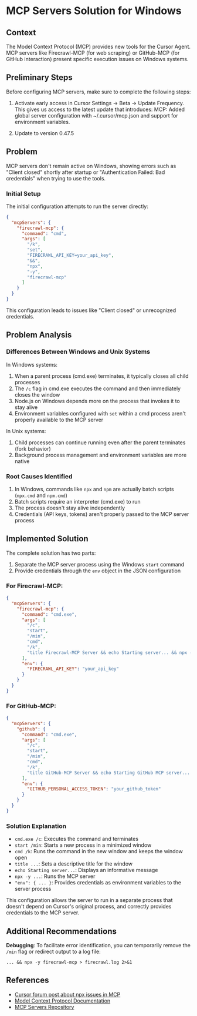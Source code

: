 # MCP Servers Solution for Windows

## Context

The Model Context Protocol (MCP) provides new tools for the Cursor Agent. MCP servers like Firecrawl-MCP (for web scraping) or GitHub-MCP (for GitHub interaction) present specific execution issues on Windows systems.

## Preliminary Steps

Before configuring MCP servers, make sure to complete the following steps:

1. Activate early access in Cursor Settings -> Beta -> Update Frequency. This gives us access to the latest update that introduces: MCP: Added global server configuration with ~/.cursor/mcp.json and support for environment variables.

2. Update to version 0.47.5

## Problem

MCP servers don't remain active on Windows, showing errors such as "Client closed" shortly after startup or "Authentication Failed: Bad credentials" when trying to use the tools.

### Initial Setup

The initial configuration attempts to run the server directly:

```json
{
  "mcpServers": {
    "firecrawl-mcp": {
      "command": "cmd",
      "args": [
        "/k",
        "set",
        "FIRECRAWL_API_KEY=your_api_key",
        "&&",
        "npx",
        "-y",
        "firecrawl-mcp"
      ]
    }
  }
}
```

This configuration leads to issues like "Client closed" or unrecognized credentials.

## Problem Analysis

### Differences Between Windows and Unix Systems

In Windows systems:
1. When a parent process (cmd.exe) terminates, it typically closes all child processes
2. The `/c` flag in cmd.exe executes the command and then immediately closes the window
3. Node.js on Windows depends more on the process that invokes it to stay alive
4. Environment variables configured with `set` within a cmd process aren't properly available to the MCP server

In Unix systems:
1. Child processes can continue running even after the parent terminates (fork behavior)
2. Background process management and environment variables are more native

### Root Causes Identified

1. In Windows, commands like `npx` and `npm` are actually batch scripts (`npx.cmd` and `npm.cmd`)
2. Batch scripts require an interpreter (cmd.exe) to run
3. The process doesn't stay alive independently
4. Credentials (API keys, tokens) aren't properly passed to the MCP server process

## Implemented Solution

The complete solution has two parts:

1. Separate the MCP server process using the Windows `start` command
2. Provide credentials through the `env` object in the JSON configuration

### For Firecrawl-MCP:

```json
{
  "mcpServers": {
    "firecrawl-mcp": {
      "command": "cmd.exe",
      "args": [
        "/c",
        "start",
        "/min",
        "cmd",
        "/k",
        "title Firecrawl-MCP Server && echo Starting server... && npx -y firecrawl-mcp"
      ],
      "env": {
        "FIRECRAWL_API_KEY": "your_api_key"
      }
    }
  }
}
```

### For GitHub-MCP:

```json
{
  "mcpServers": {
    "github": {
      "command": "cmd.exe",
      "args": [
        "/c",
        "start",
        "/min",
        "cmd",
        "/k",
        "title GitHub-MCP Server && echo Starting GitHub MCP server... && npx -y @modelcontextprotocol/server-github"
      ],
      "env": {
        "GITHUB_PERSONAL_ACCESS_TOKEN": "your_github_token"
      }
    }
  }
}
```

### Solution Explanation

- `cmd.exe /c`: Executes the command and terminates
- `start /min`: Starts a new process in a minimized window
- `cmd /k`: Runs the command in the new window and keeps the window open
- `title ...`: Sets a descriptive title for the window
- `echo Starting server...`: Displays an informative message
- `npx -y ...`: Runs the MCP server
- `"env": { ... }`: Provides credentials as environment variables to the server process

This configuration allows the server to run in a separate process that doesn't depend on Cursor's original process, and correctly provides credentials to the MCP server.

## Additional Recommendations

**Debugging**: To facilitate error identification, you can temporarily remove the `/min` flag or redirect output to a log file:
   ```
   ... && npx -y firecrawl-mcp > firecrawl.log 2>&1
   ```

## References

- [Cursor forum post about npx issues in MCP](https://forum.cursor.com/t/npx-command-is-not-working-on-mcp-windows-and-macos/53486/6)
- [Model Context Protocol Documentation](https://cursor.sh/docs/mcp)
- [MCP Servers Repository](https://github.com/modelcontextprotocol/servers)